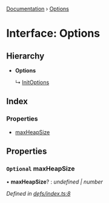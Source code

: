 [Documentation](../README.md) › [Options](options.md)

# Interface: Options

## Hierarchy

* **Options**

  ↳ [InitOptions](initoptions.md)

## Index

### Properties

* [maxHeapSize](options.md#optional-maxheapsize)

## Properties

### `Optional` maxHeapSize

• **maxHeapSize**? : *undefined | number*

*Defined in [defs/index.ts:8](https://github.com/badbatch/cachemap/blob/40e3bea/packages/local-storage/src/defs/index.ts#L8)*
